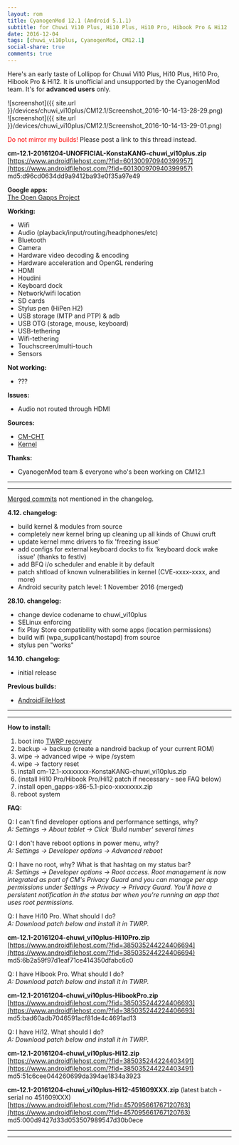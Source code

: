 ```yaml
---
layout: rom
title: CyanogenMod 12.1 (Android 5.1.1)
subtitle: for Chuwi Vi10 Plus, Hi10 Plus, Hi10 Pro, Hibook Pro & Hi12
date: 2016-12-04
tags: [chuwi_vi10plus, CyanogenMod, CM12.1]
social-share: true
comments: true
---
```


Here's an early taste of Lollipop for Chuwi Vi10 Plus, Hi10 Plus, Hi10 Pro, Hibook Pro & Hi12. It is unofficial and unsupported by the CyanogenMod team. It's for **advanced users** only.

![screenshot]({{ site.url }}/devices/chuwi_vi10plus/CM12.1/Screenshot_2016-10-14-13-28-29.png)  
![screenshot]({{ site.url }}/devices/chuwi_vi10plus/CM12.1/Screenshot_2016-10-14-13-29-01.png)

<span style="color:#FF0000;">Do not mirror my builds!</span> Please post a link to this thread instead.

**cm-12.1-20161204-UNOFFICIAL-KonstaKANG-chuwi_vi10plus.zip**  
[https://www.androidfilehost.com/?fid=601300970940399957](https://www.androidfilehost.com/?fid=601300970940399957)
md5:d96cd0634dd9a9412ba93e0f35a97e49

**Google apps:**  
[The Open Gapps Project](http://opengapps.org/?arch=x86&api=5.1&variant=pico)

**Working:**

- Wifi
- Audio (playback/input/routing/headphones/etc)
- Bluetooth
- Camera
- Hardware video decoding & encoding
- Hardware acceleration and OpenGL rendering
- HDMI
- Houdini
- Keyboard dock
- Network/wifi location
- SD cards
- Stylus pen (HiPen H2)
- USB storage (MTP and PTP) & adb
- USB OTG (storage, mouse, keyboard)
- USB-tethering
- Wifi-tethering
- Touchscreen/multi-touch
- Sensors

**Not working:**

- ???

**Issues:**

- Audio not routed through HDMI

**Sources:**

- [CM-CHT](https://github.com/CM-CHT)
- [Kernel](https://github.com/CM-CHT/android_kernel_intel_cherrytrail/tree/cm-12.1)

**Thanks:**

- CyanogenMod team & everyone who's been working on CM12.1

----
----

[Merged commits](https://review.cyanogenmod.org/#/q/status:merged++branch:cm-12.1+-project:%255E.*device.*+-project:%255E.*kernel.*,n,z) not mentioned in the changelog.

**4.12. changelog:**

- build kernel & modules from source
- completely new kernel bring up cleaning up all kinds of Chuwi cruft
- update kernel mmc drivers to fix 'freezing issue'
- add configs for external keyboard docks to fix 'keyboard dock wake issue' (thanks to festlv)
- add BFQ i/o scheduler and enable it by default
- patch shtload of known vulnerabilities in kernel (CVE-xxxx-xxxx, and more)
- Android security patch level: 1 November 2016 (merged)

**28.10. changelog:**

- change device codename to chuwi_vi10plus
- SELinux enforcing
- fix Play Store compatibility with some apps (location permissions)
- build wifi (wpa_supplicant/hostapd) from source
- stylus pen "works"

**14.10. changelog:**

- initial release

**Previous builds:**

- [AndroidFileHost](https://www.androidfilehost.com/?w=files&flid=122578)

----
----

**How to install:**

1. boot into [TWRP recovery](/devices/chuwi_vi10plus/TWRP)
2. backup -> backup (create a nandroid backup of your current ROM)
3. wipe -> advanced wipe -> wipe /system
4. wipe -> factory reset
5. install cm-12.1-xxxxxxxx-KonstaKANG-chuwi_vi10plus.zip
6. (install Hi10 Pro/Hibook Pro/Hi12 patch if necessary - see FAQ below)
7. install open_gapps-x86-5.1-pico-xxxxxxxx.zip
8. reboot system


**FAQ:**

Q: I can't find developer options and performance settings, why?  
*A: Settings -> About tablet -> Click 'Build number' several times*

Q: I don't have reboot options in power menu, why?  
*A: Settings -> Developer options -> Advanced reboot*

Q: I have no root, why? What is that hashtag on my status bar?  
*A: Settings -> Developer options -> Root access. Root management is now integrated as part of CM's Privacy Guard and you can manage per app permissions under Settings -> Privacy -> Privacy Guard. You'll have a persistent notification in the status bar when you're running an app that uses root permissions.*

Q: I have Hi10 Pro. What should I do?  
*A: Download patch below and install it in TWRP.*

**cm-12.1-20161204-chuwi_vi10plus-Hi10Pro.zip**  
[https://www.androidfilehost.com/?fid=385035244224406694](https://www.androidfilehost.com/?fid=385035244224406694)  
md5:6b2a59f97d1eaf71ce414350dfabc6c0

Q: I have Hibook Pro. What should I do?  
*A: Download patch below and install it in TWRP.*

**cm-12.1-20161204-chuwi_vi10plus-HibookPro.zip**  
[https://www.androidfilehost.com/?fid=385035244224406693](https://www.androidfilehost.com/?fid=385035244224406693)  
md5:bad60adb7046591acf81de4c4691ad13

Q: I have Hi12. What should I do?  
*A: Download patch below and install it in TWRP.*

**cm-12.1-20161204-chuwi_vi10plus-Hi12.zip**  
[https://www.androidfilehost.com/?fid=385035244224403491](https://www.androidfilehost.com/?fid=385035244224403491)  
md5:51c6cee044260699da394ae1834a3923

**cm-12.1-20161204-chuwi_vi10plus-Hi12-451609XXX.zip** (latest batch - serial no 451609XXX)  
[https://www.androidfilehost.com/?fid=457095661767120763](https://www.androidfilehost.com/?fid=457095661767120763)  
md5:000d9427d33d053507989547d30b0ece

----
----
